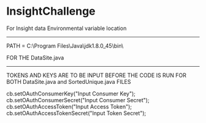 # InsightChallenge
For Insight data
Environmental variable location
____________________________________________

PATH = C:\Program Files\Java\jdk1.8.0_45\bin\

FOR THE DataSite.java
__________________________________________________
TOKENS AND KEYS ARE TO BE INPUT BEFORE THE CODE IS RUN FOR BOTH DataSite.java and SortedUnique.java FILES

cb.setOAuthConsumerKey("Input Consumer Key");
cb.setOAuthConsumerSecret("Input Consumer Secret");
cb.setOAuthAccessToken("Input Access Token");
cb.setOAuthAccessTokenSecret("Input Token Secret");
